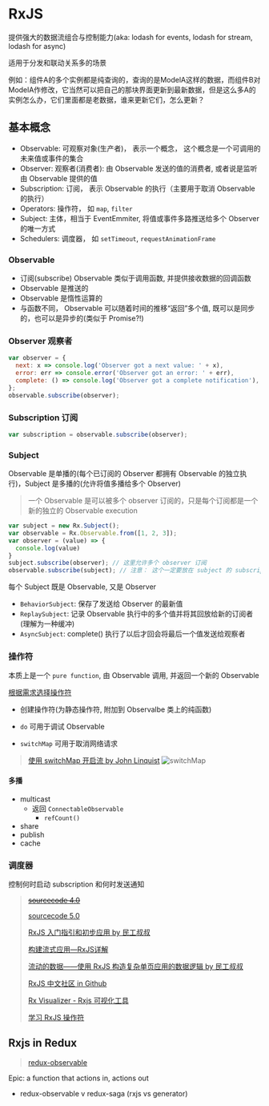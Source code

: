 # RxJS

提供强大的数据流组合与控制能力(aka: lodash for events, lodash for stream, lodash for async)

适用于分发和联动关系多的场景

例如：组件A的多个实例都是纯查询的，查询的是ModelA这样的数据，而组件B对ModelA作修改，它当然可以把自己的那块界面更新到最新数据，但是这么多A的实例怎么办，它们里面都是老数据，谁来更新它们，怎么更新？

## 基本概念

* Observable: 可观察对象(生产者)， 表示一个概念， 这个概念是一个可调用的未来值或事件的集合
* Observer: 观察者(消费者): 由 Observable 发送的值的消费者, 或者说是监听由 Observable 提供的值
* Subscription: 订阅， 表示 Observable 的执行（主要用于取消 Observable 的执行）
* Operators: 操作符， 如 `map`,  `filter`
* Subject: 主体，相当于 EventEmmiter, 将值或事件多路推送给多个 Observer 的唯一方式
* Schedulers: 调度器， 如 `setTimeout`, `requestAnimationFrame`

### Observable

* 订阅(subscribe) Observable 类似于调用函数, 并提供接收数据的回调函数
* Observable 是推送的
* Observable 是惰性运算的
* 与函数不同， Observable 可以随着时间的推移“返回”多个值, 既可以是同步的，也可以是异步的(类似于 Promise?!)

### Observer 观察者

```javascript
var observer = {
  next: x => console.log('Observer got a next value: ' + x),
  error: err => console.error('Observer got an error: ' + err),
  complete: () => console.log('Observer got a complete notification'),
};
observable.subscribe(observer);
```

### Subscription 订阅

```javascript
var subscription = observable.subscribe(observer);
```

### Subject

Observable 是单播的(每个已订阅的 Observer 都拥有 Observable 的独立执行)，Subject 是多播的(允许将值多播给多个 Observer)

> 一个 Observable 是可以被多个 observer 订阅的，只是每个订阅都是一个新的独立的 Observable execution

```javascript
var subject = new Rx.Subject();
var observable = Rx.Observable.from([1, 2, 3]);
var observer = (value) => {
  console.log(value)
}
subject.subscribe(observer); // 这里允许多个 observer 订阅
observable.subscribe(subject); // 注意： 这个一定要放在 subject 的 subscript 后面
```

每个 Subject 既是 Observable, 又是 Observer

* `BehaviorSubject`: 保存了发送给 Observer 的最新值
* `ReplaySubject`: 记录 Observable 执行中的多个值并将其回放给新的订阅者(理解为一种缓冲)
* `AsyncSubject`: complete() 执行了以后才回会将最后一个值发送给观察者

### 操作符

本质上是一个 `pure function`, 由 Observable 调用, 并返回一个新的 Observable

[根据需求选择操作符](http://cn.rx.js.org/manual/overview.html#h212)

* 创建操作符(为静态操作符, 附加到 Observalbe 类上的纯函数)

* `do` 可用于调试 Observable

* `switchMap` 可用于取消网络请求

> [使用 switchMap 开启流 by John Linquist](https://egghead.io/lessons/rxjs-starting-a-stream-with-switchmap?course=step-by-step-async-javascript-with-rxjs)
![switchMap](http://cn.rx.js.org/img/switchMap.png)

#### 多播

* multicast
  * 返回 `ConnectableObservable`
    * `refCount()`
* share
* publish
* cache

### 调度器

控制何时启动 subscription 和何时发送通知

> [~~sourcecode 4.0~~](https://github.com/Reactive-Extensions/RxJS)
>
> [sourcecode 5.0](https://github.com/ReactiveX/rxjs)
>
> [RxJS 入门指引和初步应用 by 民工叔叔](https://zhuanlan.zhihu.com/p/25383159)
>
> [构建流式应用—RxJS详解](https://github.com/joeyguo/blog/issues/11)
>
> [流动的数据——使用 RxJS 构造复杂单页应用的数据逻辑 by 民工叔叔](https://github.com/xufei/blog/issues/38)
>
> [RxJS 中文社区 in Github](https://github.com/RxJS-CN)
>
> [Rx Visualizer - Rxjs 可视化工具](https://rxviz.com/)
>
> [学习 RxJS 操作符](https://rxjs-cn.github.io/learn-rxjs-operators/)

## Rxjs in Redux

> [redux-observable](https://redux-observable.js.org/)

Epic: a function that actions in, actions out

* redux-observable v redux-saga (rxjs vs generator)